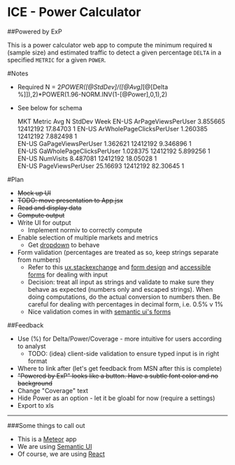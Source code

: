 ICE - Power Calculator
======================

##Powered by ExP

This is a power calculator web app to compute the minimum required `N` (sample size) and estimated traffic to detect a given percentage `DELTA` in a specified `METRIC` for a given `POWER`.

#Notes

- Required N = 2*POWER([@StdDev]/([@Avg]*[@[Delta %]]),2)*POWER(1.96-NORM.INV(1-[@Power],0,1),2)
- See below for schema

    MKT    Metric                    Avg        N         StdDev     Week
    EN-US  ArPageViewsPerUser        3.855665   12412192  17.84703   1
    EN-US  ArWholePageClicksPerUser  1.260385   12412192  7.882498   1   
    EN-US  GaPageViewsPerUser        1.362621   12412192  9.346896   1    
    EN-US  GaWholePageClicksPerUser  1.028375   12412192  5.899256   1       
    EN-US  NumVisits                 8.487081   12412192  18.05028   1     
    EN-US  PageViewsPerUser          25.16693   12412192  82.30645   1

#Plan

- ~~Mock up UI~~
- ~~TODO: move presentation to App.jsx~~
- ~~Read and display data~~
- ~~Compute output~~
- Write UI for output
    + Implement normiv to correctly compute
- Enable selection of multiple markets and metrics
    - Get [dropdown](http://semantic-ui.com/modules/dropdown.html#/usage) to behave 
- Form validation (percentages are treated as so, keep strings separate from numbers)
    - Refer to this [ux.stackexchange](http://ux.stackexchange.com/questions/29267/inputting-percentages-in-decimal-or-whole-number-form) and [form design](http://www.lukew.com/ff/entry.asp?1502) and [accessible forms](http://websemantics.co.uk/tutorials/accessible_forms/) for dealing with input
    - Decision: treat all input as strings and validate to make sure they behave as expected (numbers only and escaped strings). When doing computations, do the actual conversion to numbers then. Be careful for dealing with percentages in decimal form, i.e. 0.5% v 1%
    - Nice validation comes in with [semantic ui's forms](http://semantic-ui.com/behaviors/form.html)


##Feedback
- Use (%) for Delta/Power/Coverage - more intuitive for users according to analyst
    - TODO: (idea) client-side validation to ensure typed input is in right format  
- Where to link after (let's get feedback from MSN after this is complete)
- ~~"Powered by ExP" looks like a button. Have a subtle font color and no background~~
- Change "Coverage" text
- Hide Power as an option - let it be gloabl for now (require a settings)
- Export to xls 

-------------------------------------------------------------------------------

###Some things to call out
- This is a [Meteor](http://meteor.com) app
- We are using [Semantic UI](https://atmospherejs.com/semantic/ui)
- Of course, we are using [React](https://facebook.github.io/react/index.html)